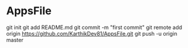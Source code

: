 AppsFile
========
git init
git add README.md
git commit -m "first commit"
git remote add origin https://github.com/KarthikDev81/AppsFile.git
git push -u origin master
